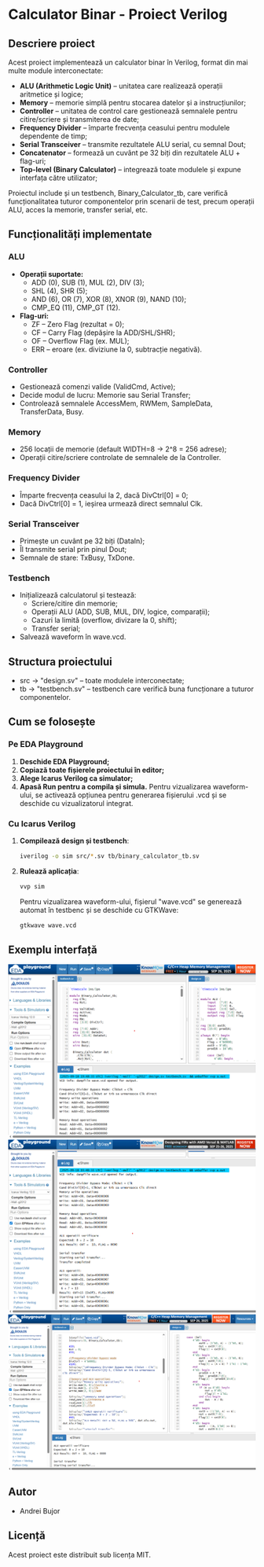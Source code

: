 # Calculator Binar - Proiect Verilog

## Descriere proiect

Acest proiect implementează un calculator binar în Verilog, format din mai multe module interconectate:

- **ALU (Arithmetic Logic Unit)** – unitatea care realizează operații aritmetice și logice;
- **Memory** – memorie simplă pentru stocarea datelor și a instrucțiunilor;
- **Controller** – unitatea de control care gestionează semnalele pentru citire/scriere și transmiterea de date;
- **Frequency Divider** – împarte frecvența ceasului pentru modulele dependente de timp;
- **Serial Transceiver** – transmite rezultatele ALU serial, cu semnal Dout;
- **Concatenator** – formează un cuvânt pe 32 biți din rezultatele ALU + flag-uri;
- **Top-level (Binary Calculator)** – integrează toate modulele și expune interfața către utilizator;

Proiectul include și un testbench, Binary_Calculator_tb, care verifică funcționalitatea tuturor componentelor prin scenarii de test, precum operații ALU, acces la memorie, transfer serial, etc.

## Funcționalități implementate

### ALU
- **Operații suportate:**
  - ADD (0), SUB (1), MUL (2), DIV (3);
  - SHL (4), SHR (5);
  - AND (6), OR (7), XOR (8), XNOR (9), NAND (10);
  - CMP_EQ (11), CMP_GT (12).
- **Flag-uri:**
  - ZF – Zero Flag (rezultat = 0);
  - CF – Carry Flag (depășire la ADD/SHL/SHR);
  - OF – Overflow Flag (ex. MUL);
  - ERR – eroare (ex. diviziune la 0, subtracție negativă).

### Controller
- Gestionează comenzi valide (ValidCmd, Active);
- Decide modul de lucru: Memorie sau Serial Transfer;
- Controlează semnalele AccessMem, RWMem, SampleData, TransferData, Busy.

### Memory
- 256 locații de memorie (default WIDTH=8 -> 2^8 = 256 adrese);
- Operații citire/scriere controlate de semnalele de la Controller.

### Frequency Divider
- Împarte frecvența ceasului la 2, dacă DivCtrl[0] = 0;
- Dacă DivCtrl[0] = 1, ieșirea urmează direct semnalul Clk.

### Serial Transceiver
- Primește un cuvânt pe 32 biți (DataIn);
- Îl transmite serial prin pinul Dout;
- Semnale de stare: TxBusy, TxDone.

### Testbench
- Inițializează calculatorul și testează:
  - Scriere/citire din memorie;
  - Operații ALU (ADD, SUB, MUL, DIV, logice, comparații);
  - Cazuri la limită (overflow, divizare la 0, shift);
  - Transfer serial;
- Salvează waveform în wave.vcd.

## Structura proiectului

- src -> "design.sv" – toate modulele interconectate;
- tb -> "testbench.sv" – testbench care verifică buna funcționare a tuturor componentelor.

## Cum se folosește

### Pe EDA Playground

1. **Deschide EDA Playground;**
2. **Copiază toate fișierele proiectului în editor;**
3. **Alege Icarus Verilog ca simulator;**
4. **Apasă Run pentru a compila și simula.** Pentru vizualizarea waveform-ului, se activează opțiunea pentru generarea fișierului .vcd și se deschide cu vizualizatorul integrat.

### Cu Icarus Verilog

1. **Compilează design și testbench**:
    ```bash
    iverilog -o sim src/*.sv tb/binary_calculator_tb.sv
    ```
2. **Rulează aplicația**:
    ```bash
    vvp sim
    ```
    Pentru vizualizarea waveform-ului, fișierul "wave.vcd" se generează automat în testbenc și se deschide cu GTKWave:
   ```bash
   gtkwave wave.vcd
   ```

## Exemplu interfață
![screenshot](Screenshot1.png)
![screenshot](Screenshot2.png)
![screenshot](Screenshot3.png)

## Autor

- Andrei Bujor

## Licență

Acest proiect este distribuit sub licența MIT.

